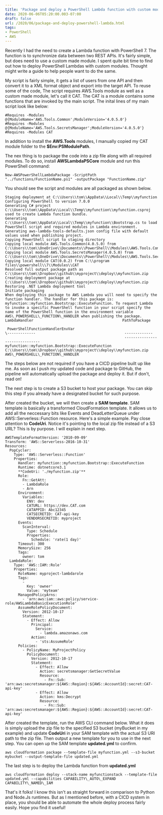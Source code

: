 ```yaml
---
title: 'Package and deploy a PowerShell Lambda function with custom modules'
date: 2020-06-06T05:20:00.003-07:00
draft: false
url: /2020/06/package-and-deploy-powershell-lambda.html
tags: 
- PowerShell
- AWS
---
```


Recently I had the need to create a Lambda function with PowerShell 7. The function is to synchronize data between two REST APIs. It's fairly simple, but does need to use a custom made module. I spent quite bit time to find out how to deploy PowerShell Lambdas with custom modules. Thought might write a guide to help people want to do the same.   

  

My script is fairly simple, it gets a list of users from one API and then convert it to a XML format object and export into the target API. To reuse some of the code, The script requires AWS.Tools module as well as a custom made module, let's call it CAT. The CAT is a module contains some functions that are invoked by the main script. The inital lines of my main script look like below:

```
#Requires -Modules @{ModuleName='AWS.Tools.Common';ModuleVersion='4.0.5.0'}  
#Requires -Modules @{ModuleName='AWS.Tools.SecretsManager';ModuleVersion='4.0.5.0'}  
#Requires -Modules CAT 
```

In addition to install the **AWS.Tools** modules, I manually copied my CAT module folder to the **$Env:PSModulePath**.

  

The nex thing is to package the code into a zip file along with all required modules. To do so, install **AWSLambdaPSCore** module and run this PowerShell command:

```
New-AWSPowerShellLambdaPackage -ScriptPath "../functions/FunctionName.ps1" -outputPackage "FunctionName.zip"
```

You should see the script and modules are all packaged as shown below.

```
Staging deployment at C:\\Users\\tom\\AppData\\Local\\Temp\\myfunction  
Configuring PowerShell to version 7.0.0  
Generating C# project C:\\Users\\tom\\AppData\\Local\\Temp\\myfunction\\myfunction.csproj used to create Lambda function bundle.  
Generating C:\\Users\\tom\\AppData\\Local\\Temp\\myfunction\\Bootstrap.cs to load PowerShell script and required modules in Lambda environment.  
Generating aws-lambda-tools-defaults.json config file with default values used when publishing project.  
Copying PowerShell script to staging directory  
Copying local module AWS.Tools.Common(4.0.5.0) from C:\\Users\\tom\\OneDrive\\Documents\\PowerShell\\Modules\\AWS.Tools.Common\\4.0.5.0  
Copying local module AWS.Tools.SecretsManager(4.0.5.0) from C:\\Users\\tom\\OneDrive\\Documents\\PowerShell\\Modules\\AWS.Tools.SecretsManager\\4.0.5.0  
Copying local module CAT(0.0.2) from C:\\program files\\powershell\\7\\Modules\\CAT  
Resolved full output package path as C:\\Users\\tom\\Dropbox\\github\\myproject\\deploy\\myfunction.zip  
Creating deployment package at C:\\Users\\tom\\Dropbox\\github\\myproject\\deploy\\myfunction.zip  
Restoring .NET Lambda deployment tool  
Initiate packaging  
When deploying this package to AWS Lambda you will need to specify the function handler. The handler for this package is: myfunction::myfunction.Bootstrap::ExecuteFunction. To request Lambda to invoke a specific PowerShell function in your script specify the name of the PowerShell function in the environment variable AWS\_POWERSHELL\_FUNCTION\_HANDLER when publishing the package.  
LambdaHandler                                         PathToPackage                                                         PowerShellFunctionHandlerEnvVar  
\-------------                                         -------------                                                         -------------------------------  
myfunction::myfunction.Bootstrap::ExecuteFunction C:\\Users\\tom\\Dropbox\\github\\myproject\\deploy\\myfunction.zip AWS\_POWERSHELL\_FUNCTION\_HANDLER
```

The steps below are not required if you have a CICD pipeline built up like me. As soon as I push my updated code and package to GitHub, the pipeline will automatically upload the package and deploy it. But if don't, read on! 

  

The next step is to create a S3 bucket to host your package. You can skip this step if you already have a designated bucket for such purpose.

  

After created the bucket, we will then create a **SAM template**. SAM template is basically a transformed CloudFormation template. It allows us to add all the neccessary bits like Events and DeadLetterQueue under AWS::Serverless::Function resource. Here's a simple example. Pay close attention to **CodeUri**. Notice it's pointing to the local zip file instead of a S3 URL? This is by purpose. I will explain in next step.

```
AWSTemplateFormatVersion: '2010-09-09'  
Transform: 'AWS::Serverless-2016-10-31'  
Resources:  
  PopCycler:  
    Type: 'AWS::Serverless::Function'  
    Properties:  
      Handler: myfunction::myfunction.Bootstrap::ExecuteFunction  
      Runtime: dotnetcore3.1  
      **CodeUri: './myfunction.zip'**  
      Role:  
        Fn::GetAtt:  
        - LambdaRole  
        - Arn  
      Environment:  
        Variables:  
          ENV: dev  
          CATURL: https://dev.CAT.com  
          CATAPPID: Abc12345  
          CATSECRETID: CAT-api-key  
          VENDORSECRETID: myproject  
      Events:  
        ScanInterval:  
          Type: Schedule  
          Properties:  
            Schedule: 'rate(1 day)'  
      Timeout: 300  
      MemorySize: 256  
      Tags:  
        owner: tom  
  LambdaRole:  
    Type: 'AWS::IAM::Role'  
    Properties:  
      RoleName: myproject-lambdarole  
      Tags:  
        -   
          Key: 'owner'  
          Value: 'myteam'  
      ManagedPolicyArns:  
        - 'arn:aws:iam::aws:policy/service-role/AWSLambdaBasicExecutionRole'  
      AssumeRolePolicyDocument:  
        Version: 2012-10-17  
        Statement:  
          - Effect: Allow  
            Principal:  
              Service:  
                - lambda.amazonaws.com  
            Action:  
              - 'sts:AssumeRole'  
      Policies:  
        - PolicyName: MyProjectPolicy  
          PolicyDocument:  
            Version: 2012-10-17  
            Statement:  
              - Effect: Allow  
                Action: secretsmanager:GetSecretValue  
                Resource:  
                  - Fn::Sub: 'arn:aws:secretsmanager:${AWS::Region}:${AWS::AccountId}:secret:CAT-api-key'  
              - Effect: Allow  
                Action: kms:Decrypt  
                Resource:  
                  - Fn::Sub: 'arn:aws:secretsmanager:${AWS::Region}:${AWS::AccountId}:secret:CAT-api-key'
```

After created the template, run the AWS CLI command below. What it does is simply upload the zip file to the specified S3 bucket (myBucket in my example) and update **CodeUri** in your SAM template with the actual S3 URI path to the zip file. Then output a new template for you to use in the next step. You can open up the SAM template **updated.yml** to confirm. 

```
aws cloudformation package --template-file myfunction.yml --s3-bucket mybucket --output-template-file updated.yml
```

The last step is to deploy the Lambda function from **updated.yml**

```
aws cloudformation deploy --stack-name myfunctionstack --template-file updated.yml --capabilities CAPABILITY\_AUTO\_EXPAND CAPABILITY\_NAMED\_IAM
```

That's it folks! I know this isn't as straight forward in comparison to Python and Node.Js runtimes. But as I mentioned before, with a CICD system in place, you should be able to automate the whole deploy process fairly easily. Hope you find it useful!